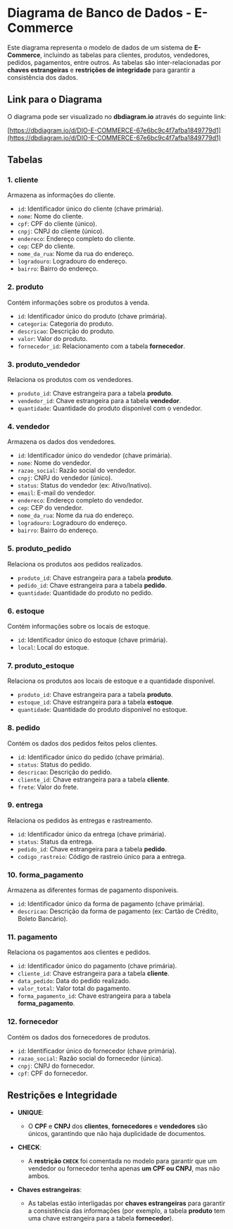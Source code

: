 # Diagrama de Banco de Dados - E-Commerce

Este diagrama representa o modelo de dados de um sistema de **E-Commerce**, incluindo as tabelas para clientes, produtos, vendedores, pedidos, pagamentos, entre outros. As tabelas são inter-relacionadas por **chaves estrangeiras** e **restrições de integridade** para garantir a consistência dos dados.

## Link para o Diagrama

O diagrama pode ser visualizado no **dbdiagram.io** através do seguinte link:

[https://dbdiagram.io/d/DIO-E-COMMERCE-67e6bc9c4f7afba1849779d1](https://dbdiagram.io/d/DIO-E-COMMERCE-67e6bc9c4f7afba1849779d1)

## Tabelas

### 1. **cliente**
Armazena as informações do cliente.
- `id`: Identificador único do cliente (chave primária).
- `nome`: Nome do cliente.
- `cpf`: CPF do cliente (único).
- `cnpj`: CNPJ do cliente (único).
- `endereco`: Endereço completo do cliente.
- `cep`: CEP do cliente.
- `nome_da_rua`: Nome da rua do endereço.
- `logradouro`: Logradouro do endereço.
- `bairro`: Bairro do endereço.

### 2. **produto**
Contém informações sobre os produtos à venda.
- `id`: Identificador único do produto (chave primária).
- `categoria`: Categoria do produto.
- `descricao`: Descrição do produto.
- `valor`: Valor do produto.
- `fornecedor_id`: Relacionamento com a tabela **fornecedor**.

### 3. **produto_vendedor**
Relaciona os produtos com os vendedores.
- `produto_id`: Chave estrangeira para a tabela **produto**.
- `vendedor_id`: Chave estrangeira para a tabela **vendedor**.
- `quantidade`: Quantidade do produto disponível com o vendedor.

### 4. **vendedor**
Armazena os dados dos vendedores.
- `id`: Identificador único do vendedor (chave primária).
- `nome`: Nome do vendedor.
- `razao_social`: Razão social do vendedor.
- `cnpj`: CNPJ do vendedor (único).
- `status`: Status do vendedor (ex: Ativo/Inativo).
- `email`: E-mail do vendedor.
- `endereco`: Endereço completo do vendedor.
- `cep`: CEP do vendedor.
- `nome_da_rua`: Nome da rua do endereço.
- `logradouro`: Logradouro do endereço.
- `bairro`: Bairro do endereço.

### 5. **produto_pedido**
Relaciona os produtos aos pedidos realizados.
- `produto_id`: Chave estrangeira para a tabela **produto**.
- `pedido_id`: Chave estrangeira para a tabela **pedido**.
- `quantidade`: Quantidade do produto no pedido.

### 6. **estoque**
Contém informações sobre os locais de estoque.
- `id`: Identificador único do estoque (chave primária).
- `local`: Local do estoque.

### 7. **produto_estoque**
Relaciona os produtos aos locais de estoque e a quantidade disponível.
- `produto_id`: Chave estrangeira para a tabela **produto**.
- `estoque_id`: Chave estrangeira para a tabela **estoque**.
- `quantidade`: Quantidade do produto disponível no estoque.

### 8. **pedido**
Contém os dados dos pedidos feitos pelos clientes.
- `id`: Identificador único do pedido (chave primária).
- `status`: Status do pedido.
- `descricao`: Descrição do pedido.
- `cliente_id`: Chave estrangeira para a tabela **cliente**.
- `frete`: Valor do frete.

### 9. **entrega**
Relaciona os pedidos às entregas e rastreamento.
- `id`: Identificador único da entrega (chave primária).
- `status`: Status da entrega.
- `pedido_id`: Chave estrangeira para a tabela **pedido**.
- `codigo_rastreio`: Código de rastreio único para a entrega.

### 10. **forma_pagamento**
Armazena as diferentes formas de pagamento disponíveis.
- `id`: Identificador único da forma de pagamento (chave primária).
- `descricao`: Descrição da forma de pagamento (ex: Cartão de Crédito, Boleto Bancário).

### 11. **pagamento**
Relaciona os pagamentos aos clientes e pedidos.
- `id`: Identificador único do pagamento (chave primária).
- `cliente_id`: Chave estrangeira para a tabela **cliente**.
- `data_pedido`: Data do pedido realizado.
- `valor_total`: Valor total do pagamento.
- `forma_pagamento_id`: Chave estrangeira para a tabela **forma_pagamento**.

### 12. **fornecedor**
Contém os dados dos fornecedores de produtos.
- `id`: Identificador único do fornecedor (chave primária).
- `razao_social`: Razão social do fornecedor (única).
- `cnpj`: CNPJ do fornecedor.
- `cpf`: CPF do fornecedor.

## Restrições e Integridade

- **UNIQUE**:
  - O **CPF** e **CNPJ** dos **clientes**, **fornecedores** e **vendedores** são únicos, garantindo que não haja duplicidade de documentos.

- **CHECK**:
  - A **restrição `CHECK`** foi comentada no modelo para garantir que um vendedor ou fornecedor tenha apenas **um CPF ou CNPJ**, mas não ambos.

- **Chaves estrangeiras**:
  - As tabelas estão interligadas por **chaves estrangeiras** para garantir a consistência das informações (por exemplo, a tabela **produto** tem uma chave estrangeira para a tabela **fornecedor**).

